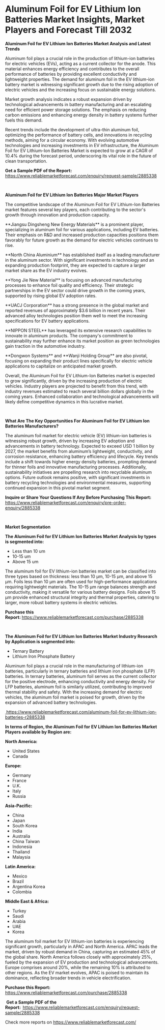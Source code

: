 <p><h1>Aluminum Foil for EV Lithium Ion Batteries Market Insights, Market Players and Forecast Till 2032</h1></p><p><strong>Aluminum Foil for EV Lithium Ion Batteries Market Analysis and Latest Trends</strong></p>
<p><p>Aluminum foil plays a crucial role in the production of lithium-ion batteries for electric vehicles (EVs), acting as a current collector for the anode. This material enhances energy efficiency and contributes to the overall performance of batteries by providing excellent conductivity and lightweight properties. The demand for aluminum foil in the EV lithium-ion battery market is witnessing significant growth due to the rising adoption of electric vehicles and the increasing focus on sustainable energy solutions.</p><p>Market growth analysis indicates a robust expansion driven by technological advancements in battery manufacturing and an escalating need for efficient power storage solutions. The emphasis on reducing carbon emissions and enhancing energy density in battery systems further fuels this demand. </p><p>Recent trends include the development of ultra-thin aluminum foil, optimizing the performance of battery cells, and innovations in recycling methods, aiming for a circular economy. With evolving automotive technologies and increasing investments in EV infrastructure, the Aluminum Foil for EV Lithium-Ion Batteries Market is expected to grow at a CAGR of 10.4% during the forecast period, underscoring its vital role in the future of clean transportation.</p></p>
<p><strong>Get a Sample PDF of the Report:&nbsp;</strong> <a href="https://www.reliablemarketforecast.com/enquiry/request-sample/2885338?utm_campaign=3050&utm_medium=2&utm_source=Github&utm_content=ia&utm_term=13032025&utm_id=aluminum-foil-for-ev-lithium-ion-batteries">https://www.reliablemarketforecast.com/enquiry/request-sample/2885338</a></p>
<p>&nbsp;</p>
<p><strong>Aluminum Foil for EV Lithium Ion Batteries Major Market Players</strong></p>
<p><p>The competitive landscape of the Aluminum Foil for EV Lithium-Ion Batteries market features several key players, each contributing to the sector's growth through innovation and production capacity.</p><p>**Jiangsu Dingsheng New Energy Materials** is a prominent player, specializing in aluminum foil for various applications, including EV batteries. Their emphasis on R&D and increased production capacities positions them favorably for future growth as the demand for electric vehicles continues to rise.</p><p>**North China Aluminium** has established itself as a leading manufacturer in the aluminum sector. With significant investments in technology and an expanding production footprint, they are expected to capture a larger market share as the EV industry evolves.</p><p>**Yong Jie New Material** is focusing on advanced manufacturing processes to enhance foil quality and efficiency. Their strategic partnerships in the EV sector could drive growth in the coming years, supported by rising global EV adoption rates.</p><p>**UACJ Corporation** has a strong presence in the global market and reported revenues of approximately $3.6 billion in recent years. Their advanced alloy technologies position them well to meet the increasing specifications for EV battery applications.</p><p>**NIPPON STEEL** has leveraged its extensive research capabilities to innovate in aluminum products. The company's commitment to sustainability may further enhance its market position as green technologies gain traction in the automotive industry.</p><p>**Dongwon Systems** and **Wanji Holding Group** are also pivotal, focusing on expanding their product lines specifically for electric vehicle applications to capitalize on anticipated market growth.</p><p>Overall, the Aluminum Foil for EV Lithium-Ion Batteries market is expected to grow significantly, driven by the increasing production of electric vehicles. Industry players are projected to benefit from this trend, with industry revenues estimated to reach several billion dollars globally in the coming years. Enhanced collaboration and technological advancements will likely define competitive dynamics in this lucrative market.</p></p>
<p>&nbsp;</p>
<p><strong>What Are The Key Opportunities For Aluminum Foil for EV Lithium Ion Batteries Manufacturers?</strong></p>
<p><p>The aluminum foil market for electric vehicle (EV) lithium-ion batteries is witnessing robust growth, driven by increasing EV adoption and advancements in battery technology. Expected to exceed USD 1 billion by 2027, the market benefits from aluminum’s lightweight, conductivity, and corrosion resistance, enhancing battery efficiency and lifecycle. Key trends include a shift towards higher energy density batteries, prompting demand for thinner foils and innovative manufacturing processes. Additionally, sustainability initiatives are propelling research into recyclable aluminum options. Future outlook remains positive, with significant investments in battery recycling technologies and environmental measures, supporting continued expansion in this pivotal market segment.</p></p>
<p><strong>Inquire or Share Your Questions If Any Before Purchasing This Report:</strong> <a href="https://www.reliablemarketforecast.com/enquiry/pre-order-enquiry/2885338?utm_campaign=3050&utm_medium=2&utm_source=Github&utm_content=ia&utm_term=13032025&utm_id=aluminum-foil-for-ev-lithium-ion-batteries">https://www.reliablemarketforecast.com/enquiry/pre-order-enquiry/2885338</a></p>
<p>&nbsp;</p>
<p><strong>Market Segmentation</strong></p>
<p><strong>The Aluminum Foil for EV Lithium Ion Batteries Market Analysis by types is segmented into:</strong></p>
<p><ul><li>Less than 10 um</li><li>10-15 um</li><li>Above 15 um</li></ul></p>
<p><p>The aluminum foil for EV lithium-ion batteries market can be classified into three types based on thickness: less than 10 µm, 10-15 µm, and above 15 µm. Foils less than 10 µm are often used for high-performance applications requiring lightweight materials. The 10-15 µm range balances strength and conductivity, making it versatile for various battery designs. Foils above 15 µm provide enhanced structural integrity and thermal properties, catering to larger, more robust battery systems in electric vehicles.</p></p>
<p><strong>Purchase this Report:&nbsp;</strong><a href="https://www.reliablemarketforecast.com/purchase/2885338?utm_campaign=3050&utm_medium=2&utm_source=Github&utm_content=ia&utm_term=13032025&utm_id=aluminum-foil-for-ev-lithium-ion-batteries">https://www.reliablemarketforecast.com/purchase/2885338</a></p>
<p>&nbsp;</p>
<p><strong>The Aluminum Foil for EV Lithium Ion Batteries Market Industry Research by Application is segmented into:</strong></p>
<p><ul><li>Ternary Battery</li><li>Lithium Iron Phosphate Battery</li></ul></p>
<p><p>Aluminum foil plays a crucial role in the manufacturing of lithium-ion batteries, particularly in ternary batteries and lithium iron phosphate (LFP) batteries. In ternary batteries, aluminum foil serves as the current collector for the positive electrode, enhancing conductivity and energy density. For LFP batteries, aluminum foil is similarly utilized, contributing to improved thermal stability and safety. With the increasing demand for electric vehicles, the aluminum foil market is poised for growth, driven by the expansion of advanced battery technologies.</p></p>
<p><a href="https://www.reliablemarketforecast.com/aluminum-foil-for-ev-lithium-ion-batteries-r2885338?utm_campaign=3050&utm_medium=2&utm_source=Github&utm_content=ia&utm_term=13032025&utm_id=aluminum-foil-for-ev-lithium-ion-batteries">&nbsp;https://www.reliablemarketforecast.com/aluminum-foil-for-ev-lithium-ion-batteries-r2885338</a></p>
<p><strong>In terms of Region, the Aluminum Foil for EV Lithium Ion Batteries Market Players available by Region are:</strong></p>
<p>
    <p> <strong> North America: </strong>
        <ul>
            <li>United States</li>
            <li>Canada</li>
        </ul>
        </p> 
    <p> <strong> Europe: </strong>
        <ul>
            <li>Germany</li>
            <li>France</li>
            <li>U.K.</li>
            <li>Italy</li>
            <li>Russia</li>
        </ul>
        </p> 
    <p> <strong> Asia-Pacific: </strong>
        <ul>
            <li>China</li>
            <li>Japan</li>
            <li>South Korea</li>
            <li>India</li>
            <li>Australia</li>
            <li>China Taiwan</li>
            <li>Indonesia</li>
            <li>Thailand</li>
            <li>Malaysia</li>
        </ul>
        </p> 
    <p> <strong> Latin America: </strong>
        <ul>
            <li>Mexico</li>
            <li>Brazil</li>
            <li>Argentina Korea</li>
            <li>Colombia</li>
        </ul>
        </p> 
    <p> <strong> Middle East & Africa: </strong>
        <ul>
            <li>Turkey</li>
            <li>Saudi</li>
            <li>Arabia</li>
            <li>UAE</li>
            <li>Korea</li>
        </ul>
    </p>
    </p>
<p><p>The aluminum foil market for EV lithium-ion batteries is experiencing significant growth, particularly in APAC and North America. APAC leads the market, driven by robust demand in China, capturing an estimated 45% of the global share. North America follows closely with approximately 25%, fueled by the expansion of EV production and technological advancements. Europe comprises around 20%, while the remaining 10% is attributed to other regions. As the EV market evolves, APAC is poised to maintain its dominance, reflecting broader trends in vehicle electrification.</p></p>
<p><strong>Purchase this Report: </strong><a href="https://www.reliablemarketforecast.com/purchase/2885338?utm_campaign=3050&utm_medium=2&utm_source=Github&utm_content=ia&utm_term=13032025&utm_id=aluminum-foil-for-ev-lithium-ion-batteries">https://www.reliablemarketforecast.com/purchase/2885338</a></p>
<p>&nbsp;<strong>Get a Sample PDF of the Report:&nbsp;&nbsp;</strong><a href="https://www.reliablemarketforecast.com/enquiry/request-sample/2885338?utm_campaign=3050&utm_medium=2&utm_source=Github&utm_content=ia&utm_term=13032025&utm_id=aluminum-foil-for-ev-lithium-ion-batteries">https://www.reliablemarketforecast.com/enquiry/request-sample/2885338</a></p>
<p><strong></strong></p>
<p>Check more reports on <a href="https://www.reliablemarketforecast.com/?utm_campaign=3050&utm_medium=2&utm_source=Github&utm_content=ia&utm_term=13032025&utm_id=aluminum-foil-for-ev-lithium-ion-batteries">https://www.reliablemarketforecast.com/</a></p>